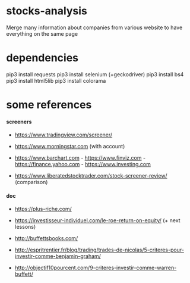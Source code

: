 # stocks-analysis

Merge many information about companies from various website to have everything on the same page

# dependencies

pip3 install requests
pip3 install selenium (+geckodriver)
pip3 install bs4
pip3 install html5lib
pip3 install colorama

# some references

#### screeners

* https://www.tradingview.com/screener/
* https://www.morningstar.com (with account)

* https://www.barchart.com - https://www.finviz.com - https://finance.yahoo.com - https://www.investing.com

* https://www.liberatedstocktrader.com/stock-screener-review/ (comparison)

#### doc

* https://plus-riche.com/
* https://investisseur-individuel.com/le-roe-return-on-equity/ (+ next lessons)

* http://buffettsbooks.com/

* http://espritrentier.fr/blog/trading/trades-de-nicolas/5-criteres-pour-investir-comme-benjamin-graham/
* http://objectif10pourcent.com/9-criteres-investir-comme-warren-buffett/
